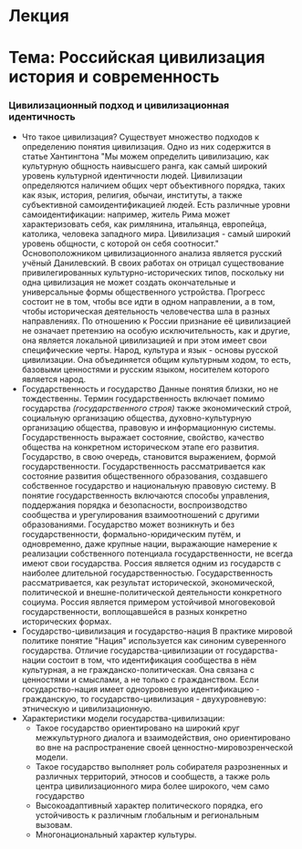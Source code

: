 # Лекция
# Тема: Российская цивилизация история и современность
### Цивилизационный подход и цивилизационная идентичность
- Что такое цивилизация? 
Существует множество подходов к определению понятия цивилизация. Одно из них содержится в статье Хантингтона "Мы можем определить цивилизацию, как культурную общность наивысшего ранга, как самый широкий уровень культурной идентичности людей. Цивилизации определяются наличием общих черт объективного порядка, таких как язык, история, религия, обычаи, институты, а также субъективной самоидентификацией людей. Есть различные уровни самоидентификации: например, житель Рима может характеризовать себя, как римлянина, итальянца, европейца, католика, человека западного мира. Цивилизация - самый широкий уровень общности, с которой он себя соотносит."
Основоположником цивилизационного анализа является русский учёный Данилевский. В своих работах он отрицал существование привилегированных культурно-исторических типов, поскольку ни одна цивилизация не может создать окончательные и универсальные формы общественного устройства. Прогресс состоит не в том, чтобы все идти в одном направлении, а в том, чтобы историческая деятельность человечества шла в разных направлениях. По отношению к России признание её цивилизацией не означает претензию на особую исключительность, как и другие, она является локальной цивилизацией и при этом имеет свои специфические черты. Народ, культура и язык - основы русской цивилизации. Она объединяется общим культурным ходом, то есть, базовыми ценностями и русским языком, носителем которого является народ.
- Государственность и государство
Данные понятия близки, но не тождественны. Термин государственность включает помимо государства *(государственного строя)* также экономический строй, социальную организацию общества, духовно-культурную организацию общества, правовую и информационную системы. Государственность выражает состояние, свойство, качество общества на конкретном историческом этапе его развития. Государство, в свою очередь, становится выражением, формой государственности. Государственность рассматривается как состояние развития общественного образования, создавшего собственное государство и национальную правовую систему. В понятие государственность включаются способы управления, поддержания порядка и безопасности, воспроизводство сообщества и урегулирования взаимоотношений с другими образованиями.
Государство может возникнуть и без государственности, формально-юридическим путём, и одновременно, даже крупные нации, выражающие намерение к реализации собственного потенциала государственности, не всегда имеют свои государства. Россия является одним из государств с наиболее длительной государственностью. Государственность рассматривается, как результат исторической, экономической, политической и внешне-политической деятельности конкретного социума. Россия является примером устойчивой многовековой государственности, воплощавшейся в разных конкретно исторических формах.
- Государство-цивилизация и государство-нация
В практике мировой политике понятие "Нация" используется как синоним суверенного государства. Отличие государства-цивилизации от государства-нации состоит в том, что идентификация сообщества в нём культурная, а не гражданско-политическая. Она связана с ценностями и смыслами, а не только с гражданством. Если государство-нация имеет одноуровневую идентификацию - гражданскую, то государство-цивилизация - двухуровневую: этническую и цивилизационную.
- Характеристики модели государства-цивилизации: 
	- Такое государство ориентировано на широкий круг межкультурного диалога и взаимодействия, оно ориентировано во вне на распространение своей ценностно-мировозренческой модели.
	- Такое государство выполняет роль собирателя разрозненных и различных территорий, этносов и сообществ, а также роль центра цивилизационного мира более широкого, чем само государство
	- Высокоадаптивный характер политического порядка, его устойчивость к различным глобальным и региональным вызовам.
	- Многонациональный характер культуры.

